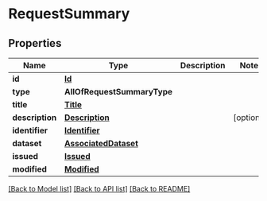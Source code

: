 # RequestSummary

## Properties
Name | Type | Description | Notes
------------ | ------------- | ------------- | -------------
**id** | [**Id**](Id.md) |  | 
**type** | **AllOfRequestSummaryType** |  | 
**title** | [**Title**](Title.md) |  | 
**description** | [**Description**](Description.md) |  | [optional] 
**identifier** | [**Identifier**](Identifier.md) |  | 
**dataset** | [**AssociatedDataset**](AssociatedDataset.md) |  | 
**issued** | [**Issued**](Issued.md) |  | 
**modified** | [**Modified**](Modified.md) |  | 

[[Back to Model list]](../README.md#documentation-for-models) [[Back to API list]](../README.md#documentation-for-api-endpoints) [[Back to README]](../README.md)

